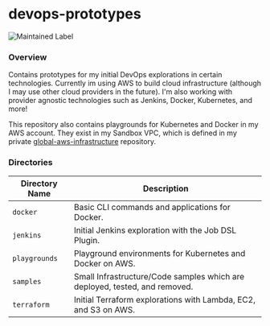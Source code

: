 # devops-prototypes

![Maintained Label](https://img.shields.io/badge/Maintained-Partially-yellow?style=for-the-badge)

### Overview

Contains prototypes for my initial DevOps explorations in certain technologies.  Currently im using AWS to build cloud 
infrastructure (although I may use other cloud providers in the future).  I'm also working with provider agnostic 
technologies such as Jenkins, Docker, Kubernetes, and more!

This repository also contains playgrounds for Kubernetes and Docker in my AWS account.  They exist in my Sandbox VPC, 
which is defined in my private [global-aws-infrastructure](https://github.com/AJarombek/global-aws-infrastructure) 
repository.

### Directories

| Directory Name    | Description                                                                 |
|-------------------|-----------------------------------------------------------------------------|
| `docker`          | Basic CLI commands and applications for Docker.                             |
| `jenkins`         | Initial Jenkins exploration with the Job DSL Plugin.                        |
| `playgrounds`     | Playground environments for Kubernetes and Docker on AWS.                   |
| `samples`         | Small Infrastructure/Code samples which are deployed, tested, and removed.  |
| `terraform`       | Initial Terraform explorations with Lambda, EC2, and S3 on AWS.             |